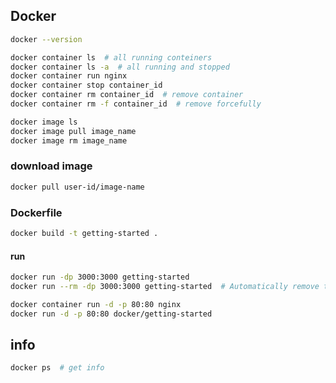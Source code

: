 ## Docker

```bash
docker --version

docker container ls  # all running conteiners
docker container ls -a  # all running and stopped
docker container run nginx
docker container stop container_id
docker container rm container_id  # remove container
docker container rm -f container_id  # remove forcefully

docker image ls
docker image pull image_name
docker image rm image_name
```

### download image
```bash
docker pull user-id/image-name
```

### Dockerfile
```bash
docker build -t getting-started .
```

#### run
```bash
docker run -dp 3000:3000 getting-started
docker run --rm -dp 3000:3000 getting-started  # Automatically remove the container when it exits

docker container run -d -p 80:80 nginx
docker run -d -p 80:80 docker/getting-started
```

## info
```bash
docker ps  # get info
```